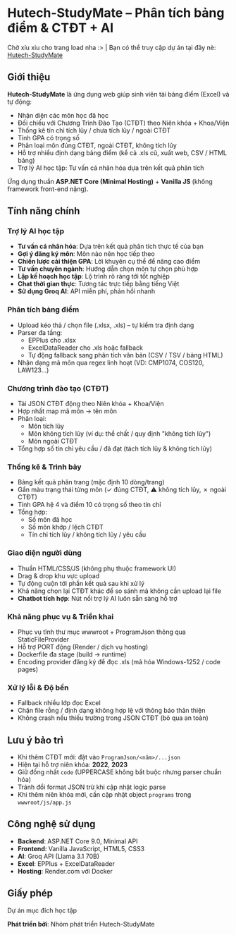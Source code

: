 # Hutech-StudyMate – Phân tích bảng điểm & CTĐT + AI

Chờ xíu xiu cho trang load nha :> | Bạn có thể truy cập dự án tại đây nè:  <a href="https://hutech-studymate.onrender.com/" target="_blank">Hutech-StudyMate</a>

## Giới thiệu

**Hutech-StudyMate** là ứng dụng web giúp sinh viên tải bảng điểm (Excel) và tự động:
- Nhận diện các môn học đã học
- Đối chiếu với Chương Trình Đào Tạo (CTĐT) theo Niên khóa + Khoa/Viện
- Thống kê tín chỉ tích lũy / chưa tích lũy / ngoài CTĐT
- Tính GPA có trọng số
- Phân loại môn đúng CTĐT, ngoài CTĐT, không tích lũy
- Hỗ trợ nhiều định dạng bảng điểm (kể cả .xls cũ, xuất web, CSV / HTML bảng)
- Trợ lý AI học tập: Tư vấn cá nhân hóa dựa trên kết quả phân tích

Ứng dụng thuần **ASP.NET Core (Minimal Hosting)** + **Vanilla JS** (không framework front-end nặng).

## Tính năng chính

### Trợ lý AI học tập
- **Tư vấn cá nhân hóa**: Dựa trên kết quả phân tích thực tế của bạn
- **Gợi ý đăng ký môn**: Môn nào nên học tiếp theo
- **Chiến lược cải thiện GPA**: Lời khuyên cụ thể để nâng cao điểm
- **Tư vấn chuyên ngành**: Hướng dẫn chọn môn tự chọn phù hợp
- **Lập kế hoạch học tập**: Lộ trình rõ ràng tới tốt nghiệp
- **Chat thời gian thực**: Tương tác trực tiếp bằng tiếng Việt
- **Sử dụng Groq AI**: API miễn phí, phản hồi nhanh

### Phân tích bảng điểm
- Upload kéo thả / chọn file (.xlsx, .xls) – tự kiểm tra định dạng
- Parser đa tầng:
  - EPPlus cho .xlsx
  - ExcelDataReader cho .xls hoặc fallback
  - Tự động fallback sang phân tích văn bản (CSV / TSV / bảng HTML)
- Nhận dạng mã môn qua regex linh hoạt (VD: CMP1074, COS120, LAW123…)

### Chương trình đào tạo (CTĐT)
- Tải JSON CTĐT động theo Niên khóa + Khoa/Viện
- Hợp nhất map mã môn → tên môn
- Phân loại:
  - Môn tích lũy
  - Môn không tích lũy (ví dụ: thể chất / quy định "không tích lũy")
  - Môn ngoài CTĐT
- Tổng hợp số tín chỉ yêu cầu / đã đạt (tách tích lũy & không tích lũy)

### Thống kê & Trình bày
- Bảng kết quả phân trang (mặc định 10 dòng/trang)
- Gắn màu trạng thái từng môn (✓ đúng CTĐT, ⚠ không tích lũy, ✗ ngoài CTĐT)
- Tính GPA hệ 4 và điểm 10 có trọng số theo tín chỉ
- Tổng hợp:
  - Số môn đã học
  - Số môn khớp / lệch CTĐT
  - Tín chỉ tích lũy / không tích lũy / yêu cầu

### Giao diện người dùng
- Thuần HTML/CSS/JS (không phụ thuộc framework UI)
- Drag & drop khu vực upload
- Tự động cuộn tới phần kết quả sau khi xử lý
- Khả năng chọn lại CTĐT khác để so sánh mà không cần upload lại file
- **Chatbot tích hợp**: Nút nổi trợ lý AI luôn sẵn sàng hỗ trợ

### Khả năng phục vụ & Triển khai
- Phục vụ tĩnh thư mục wwwroot + ProgramJson thông qua StaticFileProvider
- Hỗ trợ PORT động (Render / dịch vụ hosting)
- Dockerfile đa stage (build → runtime)
- Encoding provider đăng ký để đọc .xls (mã hóa Windows-1252 / code pages)

### Xử lý lỗi & Độ bền
- Fallback nhiều lớp đọc Excel
- Chặn file rỗng / định dạng không hợp lệ với thông báo thân thiện
- Không crash nếu thiếu trường trong JSON CTĐT (bỏ qua an toàn)

## Lưu ý bảo trì

- Khi thêm CTĐT mới: đặt vào `ProgramJson/<năm>/...json`
- Hiện tại hỗ trợ niên khóa: **2022**, **2023**
- Giữ đồng nhất `code` (UPPERCASE không bắt buộc nhưng parser chuẩn hóa)
- Tránh đổi format JSON trừ khi cập nhật logic parse
- Khi thêm niên khóa mới, cần cập nhật object `programs` trong `wwwroot/js/app.js`

## Công nghệ sử dụng

- **Backend**: ASP.NET Core 9.0, Minimal API
- **Frontend**: Vanilla JavaScript, HTML5, CSS3
- **AI**: Groq API (Llama 3.1 70B)
- **Excel**: EPPlus + ExcelDataReader
- **Hosting**: Render.com với Docker

## Giấy phép

Dự án mục đích học tập 

**Phát triển bởi**: Nhóm phát triển Hutech-StudyMate